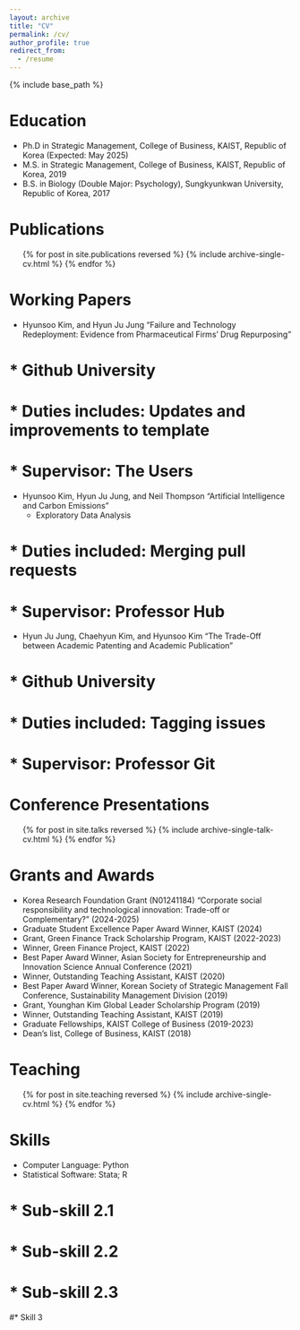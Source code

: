 ```yaml
---
layout: archive
title: "CV"
permalink: /cv/
author_profile: true
redirect_from:
  - /resume
---
```


{% include base_path %}

Education
======
* Ph.D in Strategic Management, College of Business, KAIST, Republic of Korea (Expected: May 2025)
* M.S. in Strategic Management, College of Business, KAIST, Republic of Korea, 2019
* B.S. in Biology (Double Major: Psychology), Sungkyunkwan University, Republic of Korea, 2017

Publications
======
  <ul>{% for post in site.publications reversed %}
    {% include archive-single-cv.html %}
  {% endfor %}</ul>

Working Papers
======
* Hyunsoo Kim, and Hyun Ju Jung “Failure and Technology Redeployment: Evidence from Pharmaceutical Firms’ Drug Repurposing”
#  * Github University
#  * Duties includes: Updates and improvements to template
#  * Supervisor: The Users

* Hyunsoo Kim, Hyun Ju Jung, and Neil Thompson “Artificial Intelligence and Carbon Emissions”
  * Exploratory Data Analysis
#  * Duties included: Merging pull requests
#  * Supervisor: Professor Hub

* Hyun Ju Jung, Chaehyun Kim, and Hyunsoo Kim “The Trade-Off between Academic Patenting and Academic Publication”
#  * Github University
#  * Duties included: Tagging issues
#  * Supervisor: Professor Git
  
Conference Presentations
======
  <ul>{% for post in site.talks reversed %}
    {% include archive-single-talk-cv.html  %}
  {% endfor %}</ul>

Grants and Awards
======
* Korea Research Foundation Grant (N01241184) “Corporate social responsibility and technological innovation: Trade-off or Complementary?” (2024-2025)
* Graduate Student Excellence Paper Award Winner, KAIST (2024)
* Grant, Green Finance Track Scholarship Program, KAIST (2022-2023)
* Winner, Green Finance Project, KAIST (2022)
* Best Paper Award Winner, Asian Society for Entrepreneurship and Innovation Science Annual Conference (2021)
* Winner, Outstanding Teaching Assistant, KAIST (2020)
* Best Paper Award Winner, Korean Society of Strategic Management Fall Conference, Sustainability Management Division (2019)
* Grant, Younghan Kim Global Leader Scholarship Program (2019)
* Winner, Outstanding Teaching Assistant, KAIST (2019)
* Graduate Fellowships, KAIST College of Business (2019-2023)
* Dean’s list, College of Business, KAIST (2018)

Teaching
======
  <ul>{% for post in site.teaching reversed %}
    {% include archive-single-cv.html %}
  {% endfor %}</ul>
  

Skills
======
* Computer Language: Python
* Statistical Software: Stata; R
#  * Sub-skill 2.1
#  * Sub-skill 2.2
#  * Sub-skill 2.3
#* Skill 3

 
